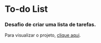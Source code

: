 # To-do List 

### Desafio de criar uma lista de tarefas.

Para visualizar o projeto, [clique aqui](https://vinibardev.github.io/Bootcamp-Impulso-Javascript/to-do%20list/).
